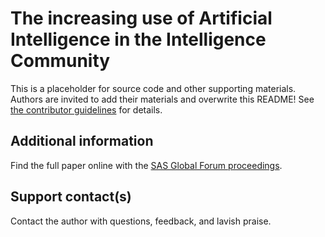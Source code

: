 # The increasing use of Artificial Intelligence in the Intelligence Community                                 This is a placeholder for source code and other supporting materials.  Authors are invited to add their materials and overwrite this README! See [the contributor guidelines](../../CONTRIBUTING.md) for details. ## Additional informationFind the full paper online with the [SAS Global Forum proceedings](https://www.sas.com/en_us/events/sas-global-forum/program/proceedings.html).## Support contact(s)Contact the author with questions, feedback, and lavish praise.                                                                                                                                                                                                                                                                                                                                                                                                                                  

